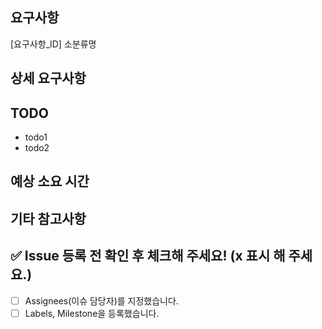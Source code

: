 <!-- 티켓 이슈 제목입니다. -->
<!-- [FEAT] 이_티켓에서_작업할_내용을_한_줄로_요약해서_작성 -->

## 요구사항

<!-- ex. [MEM-1-01] 소셜 회원가입 -->

[요구사항_ID] 소분류명

## 상세 요구사항

<!-- 위 요구사항의 상세 요구사항을 작성해 주세요. -->

## TODO

<!-- 이번 티켓에서 작업할 내용(투두 리스트)을 작성해 주세요. -->

- todo1
- todo2

## 예상 소요 시간
<!-- 이 티켓을 처리하는 데에 필요한 예상 시간을 적어 주세요. -->

## 기타 참고사항

<!-- 없다면 적지 않으셔도 됩니다. -->

## ✅ Issue 등록 전 확인 후 체크해 주세요! (x 표시 해 주세요.)

- [ ] Assignees(이슈 담당자)를 지정했습니다.
- [ ] Labels, Milestone을 등록했습니다.
